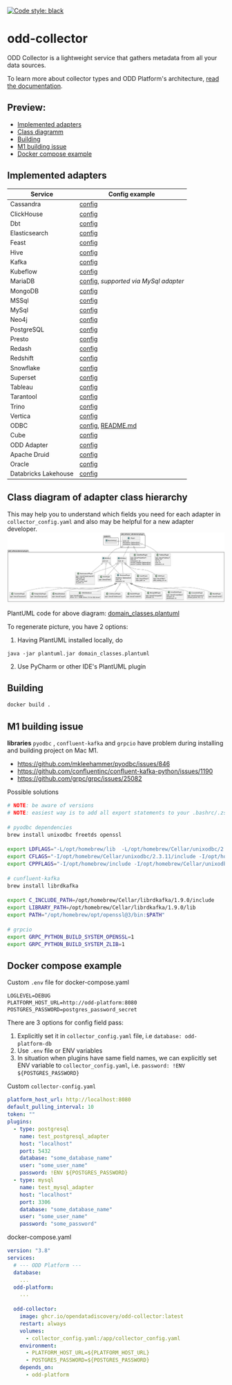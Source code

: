 [![Code style: black](https://img.shields.io/badge/code%20style-black-000000.svg)](https://github.com/psf/black)
# odd-collector
ODD Collector is a lightweight service that gathers metadata from all your data sources.

To learn more about collector types and ODD Platform's architecture, [read the documentation](https://docs.opendatadiscovery.org/architecture).

## Preview:
 - [Implemented adapters](#implemented-adapters)
 - [Class diagramm](#class-diagram-of-adapter-class-hierarchy)
 - [Building](#building)
 - [M1 building issue](#m1-building-issue)
 - [Docker compose example](#docker-compose-example)

## Implemented adapters

| Service              | Config example                                                                          |
|----------------------|-----------------------------------------------------------------------------------------|
| Cassandra            | [config](config_examples/cassandra.yaml)                                                |
| ClickHouse           | [config](config_examples/clickhouse.yaml)                                               |
| Dbt                  | [config](config_examples/dbt.yaml)                                                      |
| Elasticsearch        | [config](config_examples/elasticsearch.yaml)                                            |
| Feast                | [config](config_examples/feast.yaml)                                                    |
| Hive                 | [config](config_examples/hive.yaml)                                                     |
| Kafka                | [config](config_examples/kafka.yaml)                                                    |
| Kubeflow             | [config](config_examples/kubeflow.yaml)                                                 |
| MariaDB              | [config](config_examples/mysql.yaml), _supported via MySql adapter_                     |
| MongoDB              | [config](config_examples/mongodb.yaml)                                                  |
| MSSql                | [config](config_examples/mssql.yaml)                                                    |
| MySql                | [config](config_examples/mysql.yaml)                                                    |
| Neo4j                | [config](config_examples/neo4j.yaml)                                                    |
| PostgreSQL           | [config](config_examples/postgresql.yaml)                                               |
| Presto               | [config](config_examples/presto.yaml)                                                   |
| Redash               | [config](config_examples/redash.yaml)                                                   |
| Redshift             | [config](config_examples/redshift.yaml)                                                 |
| Snowflake            | [config](config_examples/snowflake.yaml)                                                |
| Superset             | [config](config_examples/superset.yaml)                                                 |
| Tableau              | [config](config_examples/tableau.yaml)                                                  |
| Tarantool            | [config](config_examples/tarantool.yaml)                                                |
| Trino                | [config](config_examples/trino.yaml)                                                    |
| Vertica              | [config](config_examples/vertica.yaml)                                                  |
| ODBC                 | [config](config_examples/odbc.yaml), [README.md](odd_collector/adapters/odbc/README.md) |
| Cube                 | [config](config_examples/cubejs.yaml)                                                   |
| ODD Adapter          | [config](config_examples/odd_adapter.yaml)                                              |
| Apache Druid         | [config](config_examples/druid.yaml)                                                    |
| Oracle               | [config](config_examples/oracle.yaml)                                                   |
| Databricks Lakehouse | [config](config_examples/databricks_lakehouse.yaml)                                     |


## Class diagram of adapter class hierarchy
This may help you to understand which fields you need for each adapter in `collector_config.yaml` and also may be helpful for a new adapter developer.
![Adapter domain class hierarchy](adapter_domain_classes.png)

PlantUML code for above diagram: [domain_classes.plantuml](domain_classes.plantuml)

To regenerate picture, you have 2 options:
1. Having PlantUML installed locally, do
```shell
java -jar plantuml.jar domain_classes.plantuml
```
2. Use PyCharm or other IDE's PlantUML plugin


## Building
```bash
docker build .
```

## M1 building issue

**libraries** `pyodbc` , `confluent-kafka` and `grpcio`   have problem during installing and building project on Mac M1.

- https://github.com/mkleehammer/pyodbc/issues/846
- https://github.com/confluentinc/confluent-kafka-python/issues/1190
- https://github.com/grpc/grpc/issues/25082

Possible solutions
```bash
# NOTE: be aware of versions
# NOTE: easiest way is to add all export statements to your .bashrc/.zshrc file

# pyodbc dependencies
brew install unixodbc freetds openssl

export LDFLAGS="-L/opt/homebrew/lib  -L/opt/homebrew/Cellar/unixodbc/2.3.11/include -L/opt/homebrew/opt/freetds/lib -L/opt/homebrew/opt/openssl@3/lib"
export CFLAGS="-I/opt/homebrew/Cellar/unixodbc/2.3.11/include -I/opt/homebrew/opt/freetds/include"
export CPPFLAGS="-I/opt/homebrew/include -I/opt/homebrew/Cellar/unixodbc/2.3.11/include -I/opt/homebrew/opt/openssl@3/include"

# cunfluent-kafka
brew install librdkafka

export C_INCLUDE_PATH=/opt/homebrew/Cellar/librdkafka/1.9.0/include
export LIBRARY_PATH=/opt/homebrew/Cellar/librdkafka/1.9.0/lib
export PATH="/opt/homebrew/opt/openssl@3/bin:$PATH"

# grpcio
export GRPC_PYTHON_BUILD_SYSTEM_OPENSSL=1
export GRPC_PYTHON_BUILD_SYSTEM_ZLIB=1
```

## Docker compose example
Custom `.env` file for docker-compose.yaml
```
LOGLEVEL=DEBUG
PLATFORM_HOST_URL=http://odd-platform:8080
POSTGRES_PASSWORD=postgres_password_secret
```

There are 3 options for config field pass:
1. Explicitly set it in `collector_config.yaml` file, i.e `database: odd-platform-db`
2. Use `.env` file or ENV variables
3. In situation when plugins have same field names, we can  explicitly set ENV variable to `collector_config.yaml`, i.e. `password: !ENV ${POSTGRES_PASSWORD}`

Custom `collector-config.yaml`
```yaml
platform_host_url: http://localhost:8080
default_pulling_interval: 10
token: ""
plugins:
  - type: postgresql
    name: test_postgresql_adapter
    host: "localhost"
    port: 5432
    database: "some_database_name"
    user: "some_user_name"
    password: !ENV ${POSTGRES_PASSWORD}
  - type: mysql
    name: test_mysql_adapter
    host: "localhost"
    port: 3306
    database: "some_database_name"
    user: "some_user_name"
    password: "some_password"
```

docker-compose.yaml
```yaml
version: "3.8"
services:
  # --- ODD Platform ---
  database:
    ...
  odd-platform:
    ...
  
  odd-collector:
    image: ghcr.io/opendatadiscovery/odd-collector:latest
    restart: always
    volumes:
      - collector_config.yaml:/app/collector_config.yaml
    environment:
      - PLATFORM_HOST_URL=${PLATFORM_HOST_URL}
      - POSTGRES_PASSWORD=${POSTGRES_PASSWORD}
    depends_on:
      - odd-platform
```
